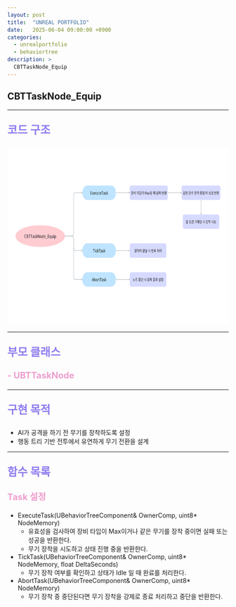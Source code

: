```yaml
---
layout: post
title:  "UNREAL PORTFOLIO"
date:   2025-06-04 09:00:00 +0900
categories:
  - unrealportfolio
  - behaviortree
description: >
  CBTTaskNode_Equip
---
```

## CBTTaskNode_Equip

---

<p style = "color:#8f7cee; font-size:25px; font-weight:bold">
코드 구조
</p>

<img src = "/assets/img/unrealportfolio/CBTTaskNode_Equip.png" width = "1000" height = "400">

---

<p style = "color:#8f7cee; font-size:25px; font-weight:bold">
부모 클래스
</p>

<p style = "color:#ed9ece; font-size:20px; font-weight:bold">
- UBTTaskNode
</p>

---

<p style = "color:#8f7cee; font-size:25px; font-weight:bold">
구현 목적
</p>

- AI가 공격을 하기 전 무기를 장착하도록 설정
- 행동 트리 기반 전투에서 유연하게 무기 전환을 설계

---

<p style = "color:#8f7cee; font-size:25px; font-weight:bold">
함수 목록
</p>

<p style = "color:#ed9ece; font-size:20px; font-weight:bold">
Task 설정
</p>

- ExecuteTask(UBehaviorTreeComponent& OwnerComp, uint8* NodeMemory)
  - 유효성을 검사하여 장비 타입이 Max이거나 같은 무기를 장착 중이면 실패 또는 성공을 반환한다.
  - 무기 장착을 시도하고 상태 진행 중을 반환한다.
- TickTask(UBehaviorTreeComponent& OwnerComp, uint8* NodeMemory, float DeltaSeconds)
  - 무기 장착 여부를 확인하고 상태가 Idle 일 때 완료를 처리한다.
- AbortTask(UBehaviorTreeComponent& OwnerComp, uint8* NodeMemory)
  - 무기 장착 중 중단된다면 무기 장착을 강제로 종료 처리하고 중단을 반환한다.
